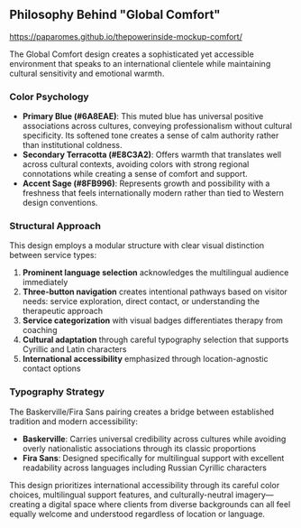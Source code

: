 ## Philosophy Behind "Global Comfort"

https://paparomes.github.io/thepowerinside-mockup-comfort/

The Global Comfort design creates a sophisticated yet accessible environment that speaks to an 
international clientele while maintaining cultural sensitivity and emotional warmth.

### Color Psychology
- **Primary Blue (#6A8EAE)**: This muted blue has universal positive associations across cultures, 
  conveying professionalism without cultural specificity. Its softened tone creates a sense of calm 
  authority rather than institutional coldness.
- **Secondary Terracotta (#E8C3A2)**: Offers warmth that translates well across cultural contexts, 
  avoiding colors with strong regional connotations while creating a sense of comfort and support.
- **Accent Sage (#8FB996)**: Represents growth and possibility with a freshness that feels 
  internationally modern rather than tied to Western design conventions.

### Structural Approach
This design employs a modular structure with clear visual distinction between service types:
1. **Prominent language selection** acknowledges the multilingual audience immediately
2. **Three-button navigation** creates intentional pathways based on visitor needs: service exploration, 
   direct contact, or understanding the therapeutic approach
3. **Service categorization** with visual badges differentiates therapy from coaching
4. **Cultural adaptation** through careful typography selection that supports Cyrillic and Latin characters
5. **International accessibility** emphasized through location-agnostic contact options

### Typography Strategy
The Baskerville/Fira Sans pairing creates a bridge between established tradition and modern accessibility:
- **Baskerville**: Carries universal credibility across cultures while avoiding overly nationalistic 
  associations through its classic proportions
- **Fira Sans**: Designed specifically for multilingual support with excellent readability across 
  languages including Russian Cyrillic characters

This design prioritizes international accessibility through its careful color choices, multilingual 
support features, and culturally-neutral imagery—creating a digital space where clients from diverse 
backgrounds can all feel equally welcome and understood regardless of location or language.
